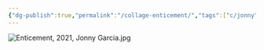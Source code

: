 ```yaml
---
{"dg-publish":true,"permalink":"/collage-enticement/","tags":["c/jonny","c/RS","c/colorfull","c/man","c/woman","c/2021"],"created":"2024-01-17T11:58:54.746-05:00","updated":"2024-01-22T14:15:14.414-05:00"}
---
```



![Enticement, 2021, Jonny Garcia.jpg](/img/user/MEDIA/Enticement,%202021,%20Jonny%20Garcia.jpg)
